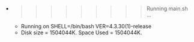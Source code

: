 * >>>>>>>>> Running main.sh ...
  * Running on SHELL=/bin/bash VER=4.3.30(1)-release
  * Disk size = 1504044K. Space Used = 1504044K.
